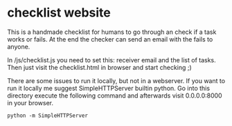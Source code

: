 checklist website
===================

This is a handmade checklist for humans to go through an check if a task
works or fails. At the end the checker can send an email with the fails
to anyone.

In /js/checklist.js you need to set this: receiver email and the list of tasks.
Then just visit the checklist.html in browser and start checking ;)


There are some issues to run it locally, but not in a webserver. If you want to
run it locally me suggest SimpleHTTPServer builtin python. Go into this
directory execute the following command and afterwards visit 0.0.0.0:8000 in
your browser.

    python -m SimpleHTTPServer


